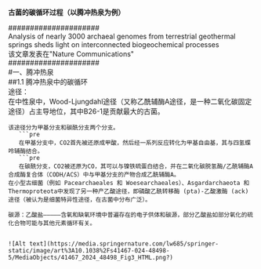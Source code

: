 **古菌的碳循环过程（以腾冲热泉为例）**  

#####################  
Analysis of nearly 3000 archaeal genomes from terrestrial geothermal springs sheds light on interconnected biogeochemical processes  
该文章发表在"Nature Communications"  
#####################  
#一、腾冲热泉  
##1.1 腾冲热泉中的碳循环  
途径：  
在中性泉中，Wood-Ljungdahl途径（又称乙酰辅酶A途径，是一种二氧化碳固定途径）占主导地位，其中B26-1是贡献最大的古菌。  
   ```pre
   该途径分为甲基分支和碳酰分支两个分支。  
      ```pre
      在甲基分支中，CO2首先被还原成甲酸，然后经一系列反应转化为甲基自由基，其与四氢蝶呤辅酶结合。  
      ```pre
      在碳酰分支，CO2被还原为CO，其可以与镍铁硫蛋白结合，并在二氧化碳脱氢酶/乙酰辅酶A合成酶复合体（CODH/ACS）中与甲基分支的产物合成乙酰辅酶A。  
在小型古细菌（例如 Pacearchaeales 和 Woesearchaeales）、Asgardarchaeota 和 Thermoproteota中发现了另一种产乙酸途径，即磷酸乙酰转移酶 (pta)-乙酸激酶 (ack) 途径（被认为是细菌特异性途径，在古菌中分布广泛）。  

碳源：乙酸盐—————含氧和缺氧环境中普遍存在的电子供体和碳源，部分乙酸盐如部分氧化的硫化合物可能与其他元素循环有关。  


![Alt text](https://media.springernature.com/lw685/springer-static/image/art%3A10.1038%2Fs41467-024-48498-5/MediaObjects/41467_2024_48498_Fig3_HTML.png?)
